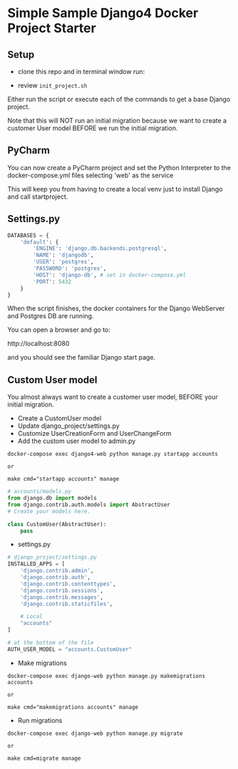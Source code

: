 # Simple Sample Django4 Docker Project Starter


## Setup

* clone this repo and in terminal window run:

* review `init_project.sh`

Either run the script or execute each of the commands to get a base Django project.

Note that this will NOT run an initial migration because we want to create a customer User model BEFORE we run the initial migration.

## PyCharm

You can now create a PyCharm project and set the Python Interpreter to the docker-compose.yml files selecting 'web' as the service

This will keep you from having to create a local venv just to install Django and call startproject.

## Settings.py

```python
DATABASES = {
    'default': {
        'ENGINE': 'django.db.backends.postgresql',
        'NAME': 'djangodb',
        'USER': 'postgres',
        'PASSWORD': 'postgres',
        'HOST': 'django-db', # set in docker-compose.yml
        'PORT': 5432
    }
}

```

When the script finishes, the docker containers for the Django WebServer and Postgres DB are running.

You can open a browser and go to:

http://localhost:8080

and you should see the familiar Django start page.


## Custom User model

You almost always want to create a customer user model, BEFORE your initial migration.

* Create a CustomUser model
* Update django_project/settings.py
* Customize UserCreationForm and UserChangeForm
* Add the custom user model to admin.py

```shell
docker-compose exec django4-web python manage.py startapp accounts

or

make cmd="startapp accounts" manage
```

```python
# accounts/models.py
from django.db import models
from django.contrib.auth.models import AbstractUser
# Create your models here.

class CustomUser(AbstractUser):
    pass
```

* settings.py

```python
# django_project/settings.py
INSTALLED_APPS = [
    'django.contrib.admin',
    'django.contrib.auth',
    'django.contrib.contenttypes',
    'django.contrib.sessions',
    'django.contrib.messages',
    'django.contrib.staticfiles',

    # Local
    "accounts"
]

# at the bottom of the file
AUTH_USER_MODEL = "accounts.CustomUser"
```

* Make migrations

```shell
docker-compose exec django-web python manage.py makemigrations accounts

or

make cmd="makemigrations accounts" manage

```

* Run migrations

```shell
docker-compose exec django-web python manage.py migrate

or

make cmd=migrate manage

```
